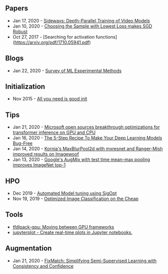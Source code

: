 ## Papers
- Jan 17, 2020 - [Sideways: Depth-Parallel Training of Video Models](https://arxiv.org/abs/2001.06232)
- Jan 10, 2020 - [Choosing the Sample with Lowest Loss makes SGD Robust](https://arxiv.org/abs/2001.03316)
- Oct 27, 2017 - [Searching for activation functions] (https://arxiv.org/pdf/1710.05941.pdf)


## Blogs
- Jan 22, 2020 - [Survey of ML Experimental Methods](http://gael-varoquaux.info/science/survey-of-machine-learning-experimental-methods-at-neurips2019-and-iclr2020.html)

## Initialization
- Nov 2015 - [All you need is good init](https://arxiv.org/abs/1511.06422)

## Tips
- Jan 21, 2020 - [Microsoft open sources breakthrough optimizations for transformer inference on GPU and CPU](https://cloudblogs.microsoft.com/opensource/2020/01/21/microsoft-onnx-open-source-optimizations-transformer-inference-gpu-cpu/)
- Jan 16, 2020 - [The 5-Step Recipe To Make Your Deep Learning Models Bug-Free](https://medium.com/cracking-the-data-science-interview/the-5-step-recipe-to-make-your-deep-learning-models-bug-free-ec93e8ba8d6e)
- Jan 14, 2020 - [Kornia's MaxBlurPool2d with mxresnet and Ranger-Mish improved results on Imagewoof](https://twitter.com/ducha_aiki/status/1216841143624794114)
- Jan 13, 2020 - [Google's AugMix with test time mean-max pooling improves ImageNet top-1](https://twitter.com/wightmanr/status/1216788357981798400)

## HPO
- Dec 2019 - [Automated Model tuning using SigOpt](https://www.youtube.com/watch?v=L_xq1jXxzZs)
- Nov 19, 2019 - [Optimized Image Classification on the Cheap](https://www.youtube.com/watch?time_continue=5&v=P5rU5LJfV5A&feature=emb_title)


## Tools
- [tfdlpack-gpu: Moving between GPU frameworks](https://twitter.com/zstats/status/1217510085825462272)
- [jupyterplot - Create real-time plots in Jupyter notebooks.](https://lvwerra.github.io/jupyterplot/)

## Augmentation
- Jan 21, 2020 - [FixMatch: Simplifying Semi-Supervised Learning with Consistency and Confidence](https://arxiv.org/abs/2001.07685)